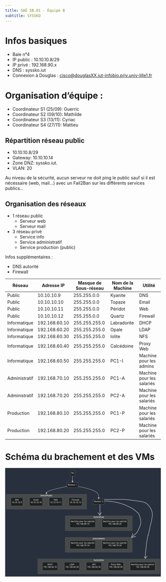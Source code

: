 ```yaml
---
title: SAÉ 5B.01 - Équipe B
subtitle: SYSSKO
---
```


# Infos basiques
- Baie n°4
- IP public : 10.10.10.8/29
- IP privé : 192.168.90.x
- DNS : syssko.iut
- Connexion à Douglas : cisco@douglasXX.iut-infobio.priv.univ-lille1.fr

# Organisation d’équipe :
 - Coordinateur S1 (25/09): Guerric
 - Coordinateur S2 (09/10): Mathilde
 - Coordinateur S3 (13/11): Cyriac
 - Coordinateur S4 (27/11): Mattieu


## Répartition réseau public
- 10.10.10.8/29
- Gateway: 10.10.10.14
- Zone DNZ: syssko.iut.
- VLAN: 20


Au niveau de la sécurité, aucun serveur ne doit ping le public sauf si il est nécessaire (web, mail…) avec un Fail2Ban sur les différents services publics..

## Organisation des réseaux 
 - 1 réseau public
   - Serveur web
   - Serveur mail
 - 3 réseau privé
   - Service info
   - Service administratif
   - Service production (public)

Infos supplémentaires : 
 - DNS autorité
 - Firewall


| Réseau            | Adresse IP        | Masque de Sous-réseau | Nom de la Machine  | Utilité                   |
|-------------------|-------------------|-----------------------|--------------------|---------------------------|
| Public            | 10.10.10.9        | 255.255.0.0           | Kyanite            | DNS                       |
| Public            | 10.10.10.10       | 255.255.0.0           | Topaze             | Email                     |
| Public            | 10.10.10.11       | 255.255.0.0           | Péridot            | Web                       |
| Public            | 10.10.10.12       | 255.255.0.0           | Quartz             | Firewall                  |
| Informatique      | 192.168.60.10     | 255.255.255.0         | Labradorite        | DHCP                      |
| Informatique      | 192.168.60.20     | 255.255.255.0         | Opale              | LDAP                      |
| Informatique      | 192.168.60.30     | 255.255.255.0         | Iolite             | NFS                       |
| Informatique      | 192.168.60.40     | 255.255.255.0         | Calcédoine         | Proxy Web                 |
| Informatique      | 192.168.60.50     | 255.255.255.0         | PC1-I              | Machine pour les admins   |
| Administratif     | 192.168.70.10     | 255.255.255.0         | PC1-A              | Machine pour les salariés |
| Administratif     | 192.168.70.20     | 255.255.255.0         | PC2-A              | Machine pour les salariés |
| Production        | 192.168.80.10     | 255.255.255.0         | PC1-P              | Machine pour les salariés |
| Production        | 192.168.80.20     | 255.255.255.0         | PC2-P              | Machine pour les salariés |

# Schéma du brachement et des VMs
![image](doc/images/diagram-reseau.png)